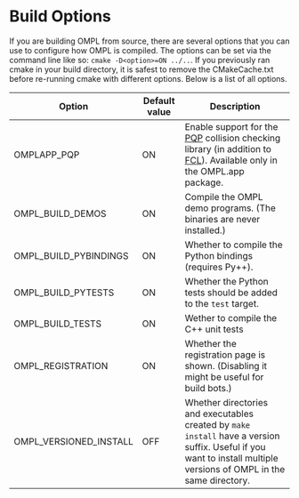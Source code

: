 # Build Options

If you are building OMPL from source, there are several options that you can use to configure how OMPL is compiled. The options can be set via the command line like so: `cmake -D<option>=ON ../..`. If you previously ran cmake in your build directory, it is safest to remove the CMakeCache.txt before re-running cmake with different options. Below is a list of all options.

Option                        | Default value | Description
------------------------------|---------------|-----------------------------------------------------------------
OMPLAPP_PQP                   | ON            | Enable support for the [PQP](http://gamma.cs.unc.edu/SSV) collision checking library (in addition to [FCL](http://gamma.cs.unc.edu/FCL)). Available only in the OMPL.app package.
OMPL_BUILD_DEMOS              | ON            | Compile the OMPL demo programs. (The binaries are never installed.)
OMPL_BUILD_PYBINDINGS         | ON            | Whether to compile the Python bindings (requires Py++).
OMPL_BUILD_PYTESTS            | ON            | Whether the Python tests should be added to the `test` target.
OMPL_BUILD_TESTS              | ON            | Wether to compile the C++ unit tests
OMPL_REGISTRATION             | ON            | Whether the registration page is shown. (Disabling it might be useful for build bots.)
OMPL_VERSIONED_INSTALL        | OFF           | Whether directories and executables created by `make install` have a version suffix. Useful if you want to install multiple versions of OMPL in the same directory.
